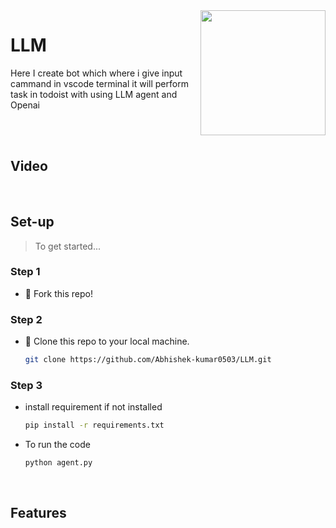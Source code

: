 <img src="https://drive.google.com/file/d/1SfT7mMEL5aNOF1SKO9_Nv-Od4LhUg7Mq/view?usp=sharing" align="right" height="200" width="200"/>

# LLM
Here I create bot which where i give input cammand in vscode terminal it will  perform task in todoist with using LLM agent and Openai

<br><br>

## Video


<br>

## Set-up
> To get started...

### Step 1

- 🍴 Fork this repo!

### Step 2

- 👯 Clone this repo to your local machine.
  ```sh
  git clone https://github.com/Abhishek-kumar0503/LLM.git
  ```

### Step 3

* install requirement if not installed
  ```sh
  pip install -r requirements.txt
  ```  

* To run the code
  ```sh
  python agent.py
  ``` 

<br>

## Features
